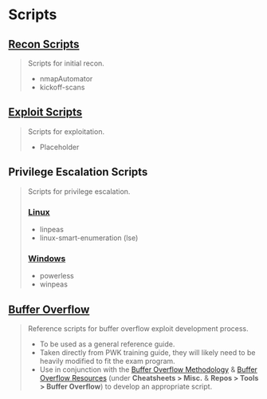 # Scripts

## [Recon Scripts](1-Recon)

> Scripts for initial recon.
>
> - nmapAutomator
> - kickoff-scans

## [Exploit Scripts](2-Exploit)

> Scripts for exploitation.
>
> - Placeholder

## Privilege Escalation Scripts

> Scripts for privilege escalation.
>
> ### [Linux](3-Privilege-Escalation/Lin)
>
> - linpeas
> - linux-smart-enumeration (lse)
>
> ### [Windows](3-Privilege-Escalation/Win)
>
> - powerless
> - winpeas

## [Buffer Overflow](4-Buffer-Overflow)

> Reference scripts for buffer overflow exploit development process.
>
> - To be used as a general reference guide.
> - Taken directly from PWK training guide, they will likely need to be heavily modified to fit the exam program.
> - Use in conjunction with the [Buffer Overflow Methodology](/Methodology/4-Buffer-Overflow.md) & [Buffer Overflow Resources](/Cheatsheets/Resources/README.md#misc) (under **Cheatsheets > Misc.** & **Repos > Tools > Buffer Overflow**) to develop an appropriate script.
